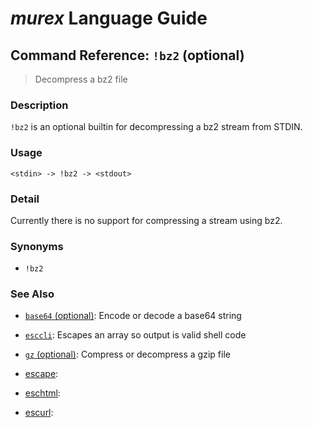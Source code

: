 # _murex_ Language Guide

## Command Reference: `!bz2` (optional)

> Decompress a bz2 file

### Description

`!bz2` is an optional builtin for decompressing a bz2 stream from STDIN.

### Usage

    <stdin> -> !bz2 -> <stdout>

### Detail

Currently there is no support for compressing a stream using bz2.

### Synonyms

* `!bz2`


### See Also

* [`base64` (optional)](../commands/base64.md):
  Encode or decode a base64 string
* [`esccli`](../commands/esccli.md):
  Escapes an array so output is valid shell code
* [`gz` (optional)](../commands/gz.md):
  Compress or decompress a gzip file
* [escape](../commands/escape.md):
  
* [eschtml](../commands/eschtml.md):
  
* [escurl](../commands/escurl.md):
  